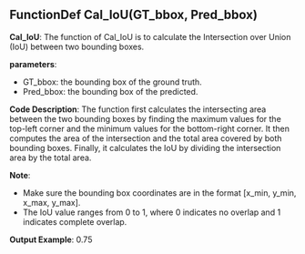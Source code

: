 ## FunctionDef Cal_IoU(GT_bbox, Pred_bbox)
**Cal_IoU**: The function of Cal_IoU is to calculate the Intersection over Union (IoU) between two bounding boxes.

**parameters**:
- GT_bbox: the bounding box of the ground truth.
- Pred_bbox: the bounding box of the predicted.

**Code Description**:
The function first calculates the intersecting area between the two bounding boxes by finding the maximum values for the top-left corner and the minimum values for the bottom-right corner. It then computes the area of the intersection and the total area covered by both bounding boxes. Finally, it calculates the IoU by dividing the intersection area by the total area.

**Note**:
- Make sure the bounding box coordinates are in the format [x_min, y_min, x_max, y_max].
- The IoU value ranges from 0 to 1, where 0 indicates no overlap and 1 indicates complete overlap.

**Output Example**:
0.75

